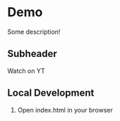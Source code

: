 # Demo

Some description!


## Subheader

Watch on YT

## Local Development
1. Open index.html in your browser